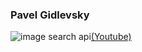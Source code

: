 ### Pavel Gidlevsky 
![image search api](https://cdn-icons-png.flaticon.com/512/174/174857.png)[(Youtube)](https://www.youtube.com/watch?v=3HIr0imLgxM)




<!--
**Gids-Github/Gids-Github** is a ✨ _special_ ✨ repository because its `README.md` (this file) appears on your GitHub profile.

Here are some ideas to get you started:

- 🔭 I’m currently working on ...
- 🌱 I’m currently learning ...
- 👯 I’m looking to collaborate on ...
- 🤔 I’m looking for help with ...
- 💬 Ask me about ...
- 📫 How to reach me: ...
- 😄 Pronouns: ...
- ⚡ Fun fact: ...
-->
